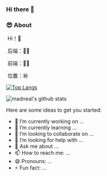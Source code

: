 ### Hi there 👋
### :sunglasses: About

​	Hi！🙉

​	后端：🔆🉑

​	前端：💯🈲

​	位置：㊙

[![Top Langs](https://github-readme-stats.vercel.app/api/top-langs/?username=HuLing1025&show_icons=true&theme=cobalt)](https://github.com/anuraghazra/github-readme-stats)<br>

![madneal's github stats](https://github-readme-stats.vercel.app/api?username=HuLing1025&show_icons=true&theme=cobalt) <br>

Here are some ideas to get you started:

- 🔭 I’m currently working on ...
- 🌱 I’m currently learning ...
- 👯 I’m looking to collaborate on ...
- 🤔 I’m looking for help with ...
- 💬 Ask me about ...
- 📫 How to reach me: ...
- 😄 Pronouns: ...
- ⚡ Fun fact: ...

